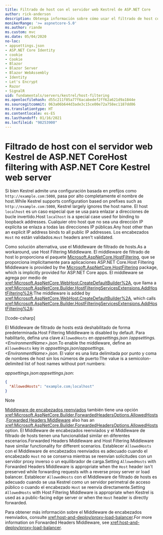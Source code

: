 ```yaml
---
title: Filtrado de host con el servidor web Kestrel de ASP.NET Core
author: rick-anderson
description: Obtenga información sobre cómo usar el filtrado de host con Kestrel, el servidor web multiplataforma de ASP.NET Core.
monikerRange: '>= aspnetcore-5.0'
ms.author: riande
ms.custom: mvc
ms.date: 05/04/2020
no-loc:
- appsettings.json
- ASP.NET Core Identity
- cookie
- Cookie
- Blazor
- Blazor Server
- Blazor WebAssembly
- Identity
- Let's Encrypt
- Razor
- SignalR
uid: fundamentals/servers/kestrel/host-filtering
ms.openlocfilehash: d55c211f05a77f6acabedef2ff62a621d9a1844e
ms.sourcegitcommit: 063a06b644d3ade3c15ce00e72a758ec1187dd06
ms.translationtype: HT
ms.contentlocale: es-ES
ms.lasthandoff: 01/16/2021
ms.locfileid: "98253900"
---
```

# <a name="host-filtering-with-aspnet-core-kestrel-web-server"></a><span data-ttu-id="1a334-103">Filtrado de host con el servidor web Kestrel de ASP.NET Core</span><span class="sxs-lookup"><span data-stu-id="1a334-103">Host filtering with ASP.NET Core Kestrel web server</span></span>

<span data-ttu-id="1a334-104">Si bien Kestrel admite una configuración basada en prefijos como `http://example.com:5000`, pasa por alto completamente el nombre de host.</span><span class="sxs-lookup"><span data-stu-id="1a334-104">While Kestrel supports configuration based on prefixes such as `http://example.com:5000`, Kestrel largely ignores the host name.</span></span> <span data-ttu-id="1a334-105">El host `localhost` es un caso especial que se usa para enlazar a direcciones de bucle invertido.</span><span class="sxs-lookup"><span data-stu-id="1a334-105">Host `localhost` is a special case used for binding to loopback addresses.</span></span> <span data-ttu-id="1a334-106">Cualquier otro host que no sea una dirección IP explícita se enlaza a todas las direcciones IP públicas.</span><span class="sxs-lookup"><span data-stu-id="1a334-106">Any host other than an explicit IP address binds to all public IP addresses.</span></span> <span data-ttu-id="1a334-107">Los encabezados `Host` no están validados.</span><span class="sxs-lookup"><span data-stu-id="1a334-107">`Host` headers aren't validated.</span></span>

<span data-ttu-id="1a334-108">Como solución alternativa, use el Middleware de filtrado de hosts.</span><span class="sxs-lookup"><span data-stu-id="1a334-108">As a workaround, use Host Filtering Middleware.</span></span> <span data-ttu-id="1a334-109">El middleware de filtrado de host lo proporciona el paquete [Microsoft.AspNetCore.HostFiltering](https://www.nuget.org/packages/Microsoft.AspNetCore.HostFiltering), que se proporciona implícitamente para aplicaciones ASP.NET Core.</span><span class="sxs-lookup"><span data-stu-id="1a334-109">Host Filtering Middleware is provided by the [Microsoft.AspNetCore.HostFiltering](https://www.nuget.org/packages/Microsoft.AspNetCore.HostFiltering) package, which is implicitly provided for ASP.NET Core apps.</span></span> <span data-ttu-id="1a334-110">El middleware se agrega por medio de <xref:Microsoft.AspNetCore.WebHost.CreateDefaultBuilder%2A>, que llama a <xref:Microsoft.AspNetCore.Builder.HostFilteringServicesExtensions.AddHostFiltering%2A>:</span><span class="sxs-lookup"><span data-stu-id="1a334-110">The middleware is added by <xref:Microsoft.AspNetCore.WebHost.CreateDefaultBuilder%2A>, which calls <xref:Microsoft.AspNetCore.Builder.HostFilteringServicesExtensions.AddHostFiltering%2A>:</span></span>

[!code-csharp[](samples-snapshot/2.x/KestrelSample/Program.cs?name=snippet_Program&highlight=9)]

<span data-ttu-id="1a334-111">El Middleware de filtrado de hosts está deshabilitado de forma predeterminada.</span><span class="sxs-lookup"><span data-stu-id="1a334-111">Host Filtering Middleware is disabled by default.</span></span> <span data-ttu-id="1a334-112">Para habilitarlo, defina una clave `AllowedHosts` en *appsettings.json* /*appsettings.\<EnvironmentName>.json*.</span><span class="sxs-lookup"><span data-stu-id="1a334-112">To enable the middleware, define an `AllowedHosts` key in *appsettings.json*/*appsettings.\<EnvironmentName>.json*.</span></span> <span data-ttu-id="1a334-113">El valor es una lista delimitada por punto y coma de nombres de host sin los números de puerto:</span><span class="sxs-lookup"><span data-stu-id="1a334-113">The value is a semicolon-delimited list of host names without port numbers:</span></span>

<span data-ttu-id="1a334-114">*appsettings.json*:</span><span class="sxs-lookup"><span data-stu-id="1a334-114">*appsettings.json*:</span></span>

```json
{
  "AllowedHosts": "example.com;localhost"
}
```

> [!NOTE]
> <span data-ttu-id="1a334-115">[Middleware de encabezados reenviados](xref:host-and-deploy/proxy-load-balancer) también tiene una opción <xref:Microsoft.AspNetCore.Builder.ForwardedHeadersOptions.AllowedHosts>.</span><span class="sxs-lookup"><span data-stu-id="1a334-115">[Forwarded Headers Middleware](xref:host-and-deploy/proxy-load-balancer) also has an <xref:Microsoft.AspNetCore.Builder.ForwardedHeadersOptions.AllowedHosts> option.</span></span> <span data-ttu-id="1a334-116">El Middleware de encabezados reenviados y el Middleware de filtrado de hosts tienen una funcionalidad similar en diferentes escenarios.</span><span class="sxs-lookup"><span data-stu-id="1a334-116">Forwarded Headers Middleware and Host Filtering Middleware have similar functionality for different scenarios.</span></span> <span data-ttu-id="1a334-117">Establecer `AllowedHosts` con el Middleware de encabezados reenviados es adecuado cuando el encabezado `Host` no se conserva mientras se reenvían solicitudes con un servidor proxy inverso o un equilibrador de carga.</span><span class="sxs-lookup"><span data-stu-id="1a334-117">Setting `AllowedHosts` with Forwarded Headers Middleware is appropriate when the `Host` header isn't preserved while forwarding requests with a reverse proxy server or load balancer.</span></span> <span data-ttu-id="1a334-118">Establecer `AllowedHosts` con el Middleware de filtrado de hosts es adecuado cuando se usa Kestrel como un servidor perimetral de acceso público o cuando el encabezado `Host` se reenvía directamente.</span><span class="sxs-lookup"><span data-stu-id="1a334-118">Setting `AllowedHosts` with Host Filtering Middleware is appropriate when Kestrel is used as a public-facing edge server or when the `Host` header is directly forwarded.</span></span>
>
> <span data-ttu-id="1a334-119">Para obtener más información sobre el Middleware de encabezados reenviados, consulte <xref:host-and-deploy/proxy-load-balancer>.</span><span class="sxs-lookup"><span data-stu-id="1a334-119">For more information on Forwarded Headers Middleware, see <xref:host-and-deploy/proxy-load-balancer>.</span></span>
